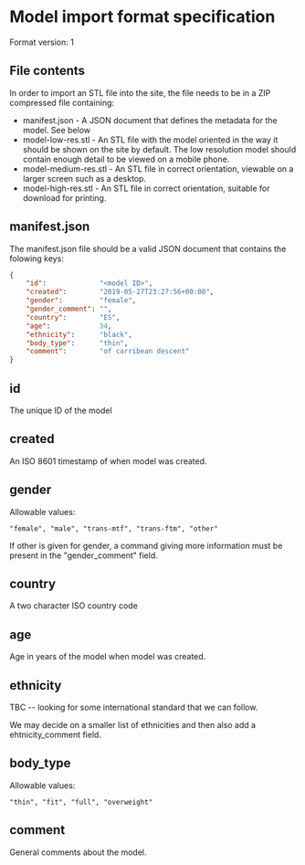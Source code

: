 Model import format specification
=================================

Format version: 1

File contents
-------------

In order to import an STL file into the site, the file
needs to be in a ZIP compressed file containing:

* manifest.json     - A JSON document that defines the metadata for the model. See below
* model-low-res.stl - An STL file with the model oriented in the way it should be shown on the
                    site by default. The low resolution model should contain enough detail
                    to be viewed on a mobile phone.
* model-medium-res.stl - An STL file in correct orientation, viewable on a larger screen such as 
                       a desktop.
* model-high-res.stl   - An STL file in correct orientation, suitable for download for printing.

manifest.json
-------------

The manifest.json file should be a valid JSON document that contains the 
folowing keys:

```json
{
    "id":             "<model ID>",
    "created":        "2019-05-27T23:27:56+00:00",
    "gender":         "female",
    "gender_comment": "",
    "country":        "ES",
    "age":            34,
    "ethnicity":      "black",
    "body_type":      "thin",
    "comment":        "of carribean descent"       
}
```

id
--

The unique ID of the model

created
-------

An ISO 8601 timestamp of when model was created.

gender
------

Allowable values: 
 
`"female", "male", "trans-mtf", "trans-ftm", "other"`

If other is given for gender, a command giving more information must be present in
the "gender_comment" field.

country
-------

A two character ISO country code

age
---

Age in years of the model when model was created.


ethnicity
---------

TBC -- looking for some international standard that we can follow.

We may decide on a smaller list of ethnicities and then also add a ehtnicity_comment field.


body_type
---------

Allowable values:

`"thin", "fit", "full", "overweight"`

comment
-------

General comments about the model. 
